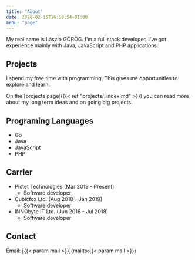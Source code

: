 ```yaml
---
title: "About"
date: 2020-02-15T16:10:54+01:00
menu: "page" 
---
```

My real name is László GÖRÖG. I'm a full stack developer. I've got experience mainly with Java, JavaScript and PHP
applications.

## Projects

I spend my free time with programming. This gives me opportunities to explore and learn.

On the [projects page]({{< ref "projects/_index.md" >}}) you can read more about my long term ideas and on going big
projects.

## Programing Languages

- Go
- Java
- JavaScript
- PHP

## Carrier

- Pictet Technologies (Mar 2019 - Present)
  - Software developer
- Cubicfox Ltd. (Aug 2018 - Jan 2019)
  - Software developer
- INNObyte IT Ltd. (Jun 2016 - Jul 2018)
  - Software developer

## Contact

Email: [{{< param mail >}}](mailto:{{< param mail >}})
